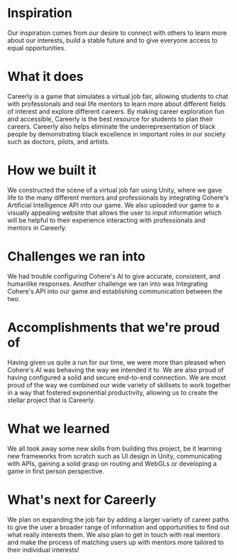 # Inspiration
Our inspiration comes from our desire to connect with others to learn more about our interests, build a stable future and to give everyone access to equal opportunities.

# What it does
Careerly is a game that simulates a virtual job fair, allowing students to chat with professionals and real life mentors to learn more about different fields of interest and explore different careers. By making career exploration fun and accessible, Careerly is the best resource for students to plan their careers. Careerly also helps eliminate the underrepresentation of black people by demonstrating black excellence in important roles in our society such as doctors, pilots, and artists.

# How we built it
We constructed the scene of a virtual job fair using Unity, where we gave life to the many different mentors and professionals by integrating Cohere's Artificial Intelligence API into our game. We also uploaded our game to a visually appealing website that allows the user to input information which will be helpful to their experience interacting with professionals and mentors in Careerly.

# Challenges we ran into
We had trouble configuring Cohere's AI to give accurate, consistent, and humanlike responses. Another challenge we ran into was Integrating Cohere's API into our game and establishing communication between the two.

# Accomplishments that we're proud of
Having given us quite a run for our time, we were more than pleased when Cohere's AI was behaving the way we intended it to. We are also proud of having configured a solid and secure end-to-end connection. We are most proud of the way we combined our wide variety of skillsets to work together in a way that fostered exponential productivity, allowing us to create the stellar project that is Careerly.

# What we learned
We all took away some new skills from building this project, be it learning new frameworks from scratch such as UI design in Unity, communicating with APIs, gaining a solid grasp on routing and WebGLs or developing a game in first person perspective.

# What's next for Careerly
We plan on expanding the job fair by adding a larger variety of career paths to give the user a broader range of information and opportunities to find out what really interests them. We also plan to get in touch with real mentors and make the process of matching users up with mentors more tailored to their individual interests!
